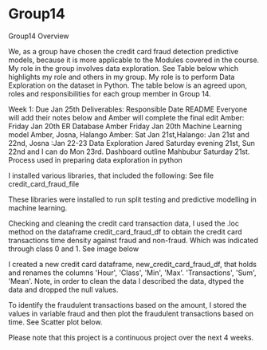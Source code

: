# Group14
Group14
Overview

We, as a group have chosen the credit card fraud detection predictive models, because it is more applicable to the Modules covered in the course. My role in the group involves data exploration. See Table below which highlights my role and others in my group. My role is to perform Data Exploration on the dataset in Python. The table below is an agreed upon, roles and responsibilities for each group member in Group 14.

Week 1: Due Jan 25th
Deliverables: 	Responsible 	Date
README 	Everyone will add their notes below and Amber will complete the final edit 	Amber: Friday Jan 20th
ER Database 	Amber 	Friday Jan 20th
Machine Learning model 	Amber, Josna, Halango 	Amber: Sat Jan 21st,Halango: Jan 21st and 22nd, Josna :Jan 22-23
Data Exploration 	Jared 	Saturday evening 21st, Sun 22nd and I can do Mon 23rd.
Dashboard outline 	Mahbubur 	Saturday 21st.
Process used in preparing data exploration in python

I installed various libraries, that included the following: See file credit_card_fraud_file

These libraries were installed to run split testing and predictive modelling in machine learning.

Checking and cleaning the credit card transaction data, I used the .loc method on the dataframe credit_card_fraud_df to obtain the credit card transactions time density against fraud and non-fraud. Which was indicated through class 0 and 1. See image below

I created a new credit card dataframe, new_credit_card_fraud_df, that holds and renames the columns 'Hour', 'Class', 'Min', 'Max'. 'Transactions', 'Sum', 'Mean'. Note, in order to clean the data I described the data, dtyped the data and dropped the null values.

To identify the fraudulent transactions based on the amount, I stored the values in variable fraud and then plot the fraudulent transactions based on time. See Scatter plot below.

Please note that this project is a continuous project over the next 4 weeks.
